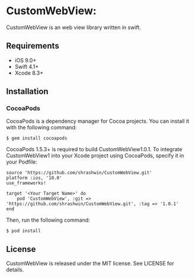 # CustomWebView:

CustomWebView is an web view library written in swift.

## Requirements
* iOS 9.0+
* Swift 4.1+
* Xcode 8.3+


## Installation

### CocoaPods

CocoaPods is a dependency manager for Cocoa projects. You can install it with the following command:

`$ gem install cocoapods`

CocoaPods 1.5.3+ is required to build CustomWebView1.0.1.
To integrate CustomWebView1 into your Xcode project using CocoaPods, specify it in your Podfile:

```
source 'https://github.com/shrashwin/CustomWebView.git'
platform :ios, '10.0'
use_frameworks!

target '<Your Target Name>' do
    pod 'CustomWebView', :git => 'https://github.com/shrashwin/CustomWebView.git', :tag => '1.0.1'
end
```
Then, run the following command:

`$ pod install`

## License

CustomWebView is released under the MIT license. See LICENSE for details.
